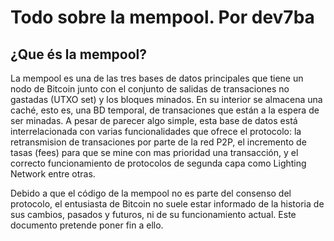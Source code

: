# Todo sobre la mempool. Por dev7ba

## ¿Que és la mempool?

La mempool es una de las tres bases de datos principales que tiene un nodo de Bitcoin junto con el conjunto de salidas de transaciones no gastadas (UTXO set) y los bloques minados. En su interior se almacena una caché, esto es, una BD temporal, de transaciones que están a la espera de ser minadas. A pesar de parecer algo simple, esta base de datos está interrelacionada con varias funcionalidades que ofrece el protocolo: la retransmision de transaciones por parte de la red P2P, el incremento de tasas (fees) para que se mine con mas prioridad una transacción, y el correcto funcionamiento de protocolos de segunda capa como Lighting Network entre otras. 

Debido a que el código de la mempool no es parte del consenso del protocolo, el entusiasta de Bitcoin no suele estar informado de la historia de sus cambios, pasados y futuros, ni de su funcionamiento actual. Este documento pretende poner fin a ello.




